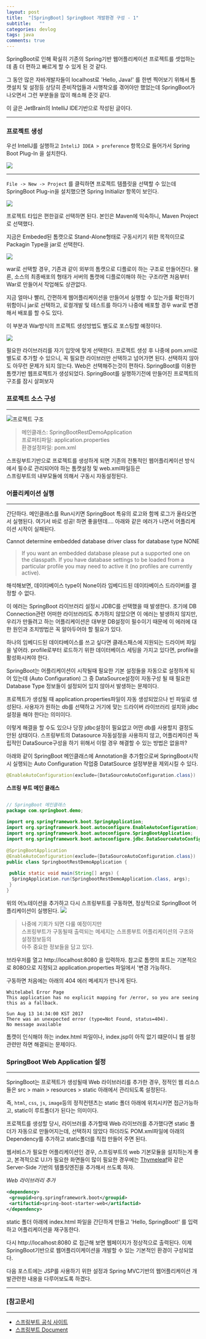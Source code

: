 ```yaml
---
layout: post
title:  "[SpringBoot] SpringBoot 개발환경 구성 - 1"
subtitle:   ""
categories: devlog
tags: java
comments: true
---
```


SpringBoot로 인해 확실히 기존의  Spring기반 웹어플리케이션 프로젝트를 셋업하는데 좀 더 편하고 빠르게 할 수 있게 된 것 같다.


그 동안 많은 자바개발자들이 localhost로 'Hello, Java!' 를  한번 찍어보기 위해서 
톰캣설치 및 설정등 상당히 준비작업들과 시행착오를 겪어야만 했었는데 SpringBoot가 나오면서 
그런 부분들을 많이 해소해 준것 같다.

이 글은 JetBrain의 IntelliJ IDE기반으로 작성된 글이다.

---

### 프로젝트 생성

우선 IntellJ를 실행하고 `InteliJ IDEA > preference` 항목으로 들어가서 Spring Boot Plug-In 을 설치한다.

![](https://t1.daumcdn.net/cfile/tistory/996A9833598FD7571D)

---

`File -> New -> Project` 를 클릭하면 프로젝트 템플릿을 선택할 수 있는데 SpringBoot Plug-in을 설치했으면 Spring Initializr 항목이 보인다.

![](https://monosnap.com/file/lmMcGe29AtyknnvIjEkePm7yPwjusc.png) 

프로젝트 타입은 편한걸로 선택하면 된다.
본인은 Maven에 익숙하니, Maven Project로 선택했다.

지금은 Embeded된 톰캣으로 Stand-Alone형태로 구동시키기 위한 목적이므로
Packagin Type을 jar로 선택한다.

![](https://monosnap.com/file/X9fsZ1t8aUYdcenlggmGEsRqkpy1AE.png)

war로 선택할 경우, 기존과 같이 외부의 톰캣으로 디플로이 하는 구조로 만들어진다.
물론, 소스의 최종배포의 형태가 서버의 톰캣에 디플로이해야 하는 구조라면  처음부터 War로 만들어서 작업해도 상관없다.

지금 얼마나 빨리, 간편하게 웹어플리케이션을 만들어서 실행할 수 있는가를 확인하기 위함이니
jar로 선택하고, 로컬개발 및 테스트를 하다가  나중에 배포할 경우 war로 변경해서 배포를 할 수도 있다.


이 부분과 War방식의 프로젝트 생성방법도 별도로 포스팅할 예정이다.

![](https://monosnap.com/file/Efx4agk87okbKPQ75kqHMN0HmvbUjj.png)

필요한 라이브러리를 자기 입맛에 맞게 선택한다. 
프로젝트 생성 후 나중에 pom.xml로 별도로 추가할 수 있으니, 꼭 필요한 라이브러만 선택하고 넘어가면 된다.
선택하지 않아도 아무런 문제가 되지 않는다. Web은 선택해주는것이 편하다.
SpringBoot를 이용한  톰캣기반 웹프로젝트가 생성되었다.
SpringBoot를 실행하기전에 만들어진 프로젝트의 구조를 잠시 살펴보자

### 프로젝트 소스 구성

---

![프로젝트 구조](https://monosnap.com/file/4ByYwlR1RZAfSG8fb6QZ5eIXxCCQ3O.png)

> 메인클래스: SpringBootRestDemoApplication   
> 프로퍼티파일: application.properties   
> 환경설정파일: pom.xml  

스프링부트기반으로 프로젝트를 생성하게 되면
기존의 전통적인 웹어플리케이션 방식에서 필수로 관리되어야 하는 톰캣설정 및 web.xml파일등은   
스프링부트의 내부모듈에 의해서 구동시 자동설정된다. 


### 어플리케이션 실행

---

간단하다. 메인클래스를 Run시키면 SpringBoot 특유의 로고와 함께 로그가 올라오면서 실행된다.
여기서 바로 성공! 하면 좋을텐데.... 아래와 같은 에러가 나면서 어플리케이션 시작이 실패된다. 


Cannot determine embedded database driver class for database type NONE


> If you want an embedded database please put a supported one on the classpath. 
If you have database settings to be loaded from a particular profile you may need to active it (no profiles are currently active).


해석해보면,
데이타베이스 type이 None이라 임베디드된 데이타베이스 드라이버를 결정할 수 없다.

이 에러는 SpringBoot 라이브러리 설정시 JDBC를 선택했을 때 발생한다. 초기에 DB Connection관련 어떠한 라이브러리도
추가하지 않았으면 이 에러는 발생하지 않지만, 우리가 만들려고 하는 어플리케이션은 대부분 DB설정이 필수이기 때문에
이 에러에 대한 원인과 조치방법은 꼭 알아두어야 할 필요가 있다.
  

하나의 임베디드된 데이타베이스를 쓰고 싶다면 클래스패스에 지원되는 드라이버 파일을 넣어라.
profile로부터 로드하기 위한 데이터베이스 세팅을 가지고 있다면, profile을 활성화시켜야 한다.

SpringBoot는 어플리케이션이 시작될때 필요한 기본 설정들을 자동으로 설정하게 되어 있는데 (Auto Configuration)
그 중 DataSource설정이 자동구성 될 때 필요한 Database Type 정보들이 설정되어 있지 않아서 발생하는 문제이다.

프로젝트가 생성될 때  application.properties파일이  자동 생성되었으나 빈 파일로 생성된다.
사용자가 원하는 db를 선택하고 거기에 맞는 드라이버 라이브러리 설치와 jdbc설정을 해야 한다는 의미이다.

이렇게 해결을 할 수도 있으나
당장 jdbc설정이 필요없고 어떤 db를 사용할지 결정도 안된 상태이다.
스프링부트의 Datasource 자동설정을 사용하지 않고, 어플리케이션 독립적인 DataSource구성을 하기 위해서 이럴 경우 해결할 수 있는 방법은 없을까?

아래와 같이 SpringBoot 메인클래스에 Annotation을 추가함으로써
SpringBoot시작시 실행되는 Auto Configuration 작업중 DatatSource 설정부분을 
제외시킬 수 있다.

``` java
@EnableAutoConfiguration(exclude={DataSourceAutoConfiguration.class})
```

**스프링 부트 메인 클래스**
``` java 

// SpringBoot 메인클래스 
package com.springboot.demo;
 
import org.springframework.boot.SpringApplication;
import org.springframework.boot.autoconfigure.EnableAutoConfiguration;
import org.springframework.boot.autoconfigure.SpringBootApplication;
import org.springframework.boot.autoconfigure.jdbc.DataSourceAutoConfiguration;
 
@SpringBootApplication
@EnableAutoConfiguration(exclude={DataSourceAutoConfiguration.class})  // Datasource설정은 자동설정에서 제외 
public class SpringbootRestDemoApplication {
 
 public static void main(String[] args) {
  SpringApplication.run(SpringbootRestDemoApplication.class, args);
 }
}
```

위의 어노테이션을 추가하고 다시 스프링부트를 구동하면, 정상적으로 SpringBoot 어플리케이션이 실행된다.
![](https://monosnap.com/file/pSUSLbRTwARYJ4K4QNpREcMl56k0D1.png) 

> 나중에 기회가 되면 다룰 예정이지만   
> 스프링부트가 구동될때 출력되는 메세지는 스프릉부트 어플리케이션의 구조와 설정정보등의   
> 아주 중요한 정보들을 담고 있다. 

브라우저를 열고 http://localhost:8080 을 입력하자. 참고로 톰캣의 포트는 기본적으로 8080으로 지정되고
application.properties 파일에서 '변경 가능하다.

구동하면 처음에는 아래의 404 에러 메세지가 만나게 된다.

```
Whitelabel Error Page
This application has no explicit mapping for /error, so you are seeing this as a fallback.

Sun Aug 13 14:34:00 KST 2017
There was an unexpected error (type=Not Found, status=404).
No message available
```

톰캣이 인식해야 하는  index.html 파일이나, index.jsp이 아직 없기 떄문이니
웹 설정관련만 하면 해결되는 문제이다.


### SpringBoot Web Application 설정

---

SpringBoot는 프로젝트가 생성될때  Web 라이브러리를 추가한 경우, 정적인 웹 리소스들은 
src > main > resources > static 아래에서 관리되도록 설정된다. 

즉, `html`, `css`, `js`, `image`등의 정적컨텐츠는 static 폴더 아래에 위치시키면 접근가능하고, 
static이 루트폴더가 된다는 의미이다.

프로젝트를 생성할 당시, 라이브러를 추가할때 Web 라이브러를 추가했다면 static 폴더가 자동으로 만들어지는데, 
선택하지 않았다 하더라도 POM.xml파일에 아래의 Dependency를 추가하고  static폴더를 직접 만들어 주면 된다.

웹서비스가 필요한 어플리케이션인 경우,
스프링부트의 web 기본모듈을 설치하는게 좋고, 본격적으로 U.I가 필요한 화면들이 많이 필요한 경우에는
[Thymeleaf](https://www.thymeleaf.org/)와 같은 Server-Side 기반의 템플릿엔진을 추가해서 쓰도록 하자.


*Web 라이브러리 추가*
``` xml
<dependency>
 <groupid>org.springframework.boot</groupid>
 <artifactid>spring-boot-starter-web</artifactid>
</dependency>
```

static 폴더 아래에 index.html 파일을 간단하게 만들고 
'Hello, SpringBoot!' 를 입력하고 어플리케이션을 재구동한다.

다시 http://localhost:8080 로 접근해 보면 웹페이지가 정상적으로 출력된다.
이제 SpringBoot기반으로 웹어플리이케이션을 개발할 수 있는 기본적인 환경이 구성되었다.




다음 포스트에는
JSP를 사용하기 위한 설정과 Spring MVC기반의 웹어플리케이션 개발관련한 내용을 다루어보도록 하겠다.

---

### [참고문서]

---

- [스프링부트 공식 사이트](https://spring.io/projects/spring-boot)
- [스프링부트 Document](https://docs.spring.io/spring-boot/docs/current/reference/html/common-application-properties.html)